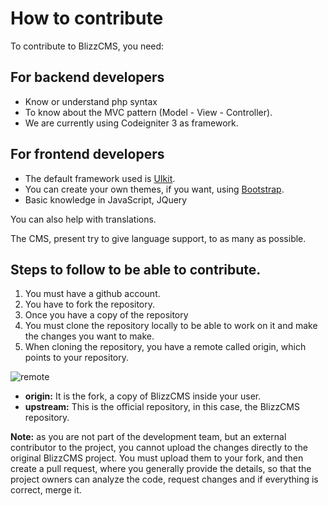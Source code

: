 # How to contribute

To contribute to BlizzCMS, you need:

## For backend developers
- Know or understand php syntax
- To know about the MVC pattern (Model - View - Controller).
- We are currently using Codeigniter 3 as framework.

## For frontend developers
- The default framework used is <a href="https://getuikit.com/" target="_blank">UIkit</a>.
- You can create your own themes, if you want, using <a href="https://getbootstrap.com/" target="_blank">Bootstrap</a>.
- Basic knowledge in JavaScript, JQuery

You can also help with translations.

The CMS, present try to give language support, to as many as possible.

## Steps to follow to be able to contribute.

1. You must have a github account.
2. You have to fork the repository.
3. Once you have a copy of the repository
4. You must clone the repository locally to be able to work on it and make the changes you want to make.
5. When cloning the repository, you have a remote called origin, which points to your repository.

![remote](https://user-images.githubusercontent.com/2810187/144619623-e7dcbd33-0eff-4e14-b50a-ab271313b97a.png)

- **origin:** It is the fork, a copy of BlizzCMS inside your user.
- **upstream:** This is the official repository, in this case, the BlizzCMS repository.

**Note:** as you are not part of the development team, but an external contributor to the project, you cannot upload the changes directly to the original BlizzCMS project. You must upload them to your fork, and then create a pull request, where you generally provide the details, so that the project owners can analyze the code, request changes and if everything is correct, merge it.
